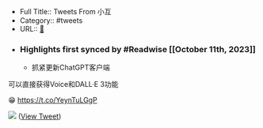 - Full Title:: Tweets From 小互
- Category:: #tweets
- URL:: [🔗](https://twitter.com/xiaohuggg)
- ### Highlights first synced by #Readwise [[October 11th, 2023]]
    - 抓紧更新ChatGPT客户端

可以直接获得Voice和DALL·E 3功能

😁 https://t.co/YeynTuLGgP

![](https://pbs.twimg.com/media/F8H5HW9aQAATJgs.jpg) ([View Tweet](https://twitter.com/xiaohuggg/status/1711934048447406282))
